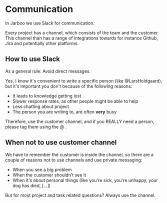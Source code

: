 Communication
======

In Jarboo we use Slack for communication.

Every project has a channel, which consists of the team and the customer. This channel than has a range of integrations towards for instance Github, Jira and potentially other platforms.

How to use Slack
----

As a general rule:
Avoid direct messages.

Yes, I know it's convenient to write a specific person (like @LarsHoldgaard), but it's important you don't because of the following reasons:

- It leads to knowledge getting lost
- Slower response rates, as other people might be able to help
- Less chatting about project
- The person you are writing to, are often **very** busy

Therefore, use the customer channel, and if you REALLY need a person, please tag them using the @ .

When not to use customer channel
-----

We have to remember the customer is inside the channel, so there are a couple of reasons not to use channels and use private messaging:

- When you see a big problem
- When the customer shouldn't see it
- When it's about personal things (like you're sick, you're unhappy, your dog has died, [...])


But for most project and task related questions? Always use the channel.